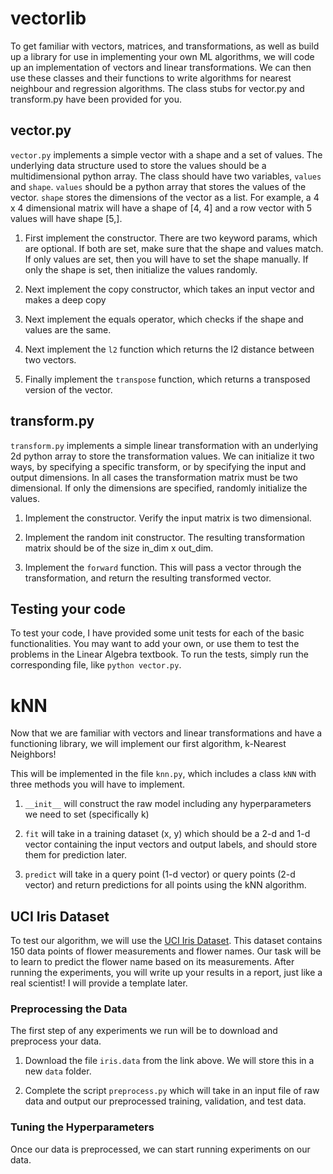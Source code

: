 # vectorlib

To get familiar with vectors, matrices, and transformations, as well as build up a library for use in implementing your own ML algorithms, we will code up an implementation of vectors and linear transformations. We can then use these classes and their functions to write algorithms for nearest neighbour and regression algorithms. The class stubs for vector.py and transform.py have been provided for you.

## vector.py

`vector.py` implements a simple vector with a shape and a set of values. The underlying data structure used to store the values should be a multidimensional python array. The class should have two variables, `values` and `shape`. `values` should be a python array that stores the values of the vector. `shape` stores the dimensions of the vector as a list. For example, a 4 x 4 dimensional matrix will have a shape of [4, 4] and a row vector with 5 values will have shape [5,].

1. First implement the constructor. There are two keyword params, which are optional. If both are set, make sure that the shape and values match. If only values are set, then you will have to set the shape manually. If only the shape is set, then initialize the values randomly.

2. Next implement the copy constructor, which takes an input vector and makes a deep copy

3. Next implement the equals operator, which checks if the shape and values are the same.

4. Next implement the `l2` function which returns the l2 distance between two vectors.

5. Finally implement the `transpose` function, which returns a transposed version of the vector.

## transform.py

`transform.py` implements a simple linear transformation with an underlying 2d python array to store the transformation values. We can initialize it two ways, by specifying a specific transform, or by specifying the input and output dimensions. In all cases the transformation matrix must be two dimensional. If only the dimensions are specified, randomly initialize the values.

1. Implement the constructor. Verify the input matrix is two dimensional.

2. Implement the random init constructor. The resulting transformation matrix should be of the size in_dim x out_dim.

3. Implement the `forward` function. This will pass a vector through the transformation, and return the resulting transformed vector.

## Testing your code

To test your code, I have provided some unit tests for each of the basic functionalities. You may want to add your own, or use them to test the problems in the Linear Algebra textbook. To run the tests, simply run the corresponding file, like `python vector.py`.

# kNN

Now that we are familiar with vectors and linear transformations and have a functioning library, we will implement our first algorithm, k-Nearest Neighbors!

This will be implemented in the file `knn.py`, which includes a class `kNN` with three methods you will have to implement.

1. `__init__` will construct the raw model including any hyperparameters we need to set (specifically k)

2. `fit` will take in a training dataset (x, y) which should be a 2-d and 1-d vector containing the input vectors and output labels, and should store them for prediction later.

3. `predict` will take in a query point (1-d vector) or query points (2-d vector) and return predictions for all points using the kNN algorithm.

## UCI Iris Dataset

To test our algorithm, we will use the [UCI Iris Dataset](https://archive.ics.uci.edu/ml/machine-learning-databases/iris/). This dataset contains 150 data points of flower measurements and flower names. Our task will be to learn to predict the flower name based on its measurements.
After running the experiments, you will write up your results in a report, just like a real scientist! I will provide a template later.

### Preprocessing the Data

The first step of any experiments we run will be to download and preprocess your data. 

1. Download the file `iris.data` from the link above. We will store this in a new `data` folder.

2. Complete the script `preprocess.py` which will take in an input file of raw data and output our preprocessed training, validation, and test data.

### Tuning the Hyperparameters

Once our data is preprocessed, we can start running experiments on our data.
